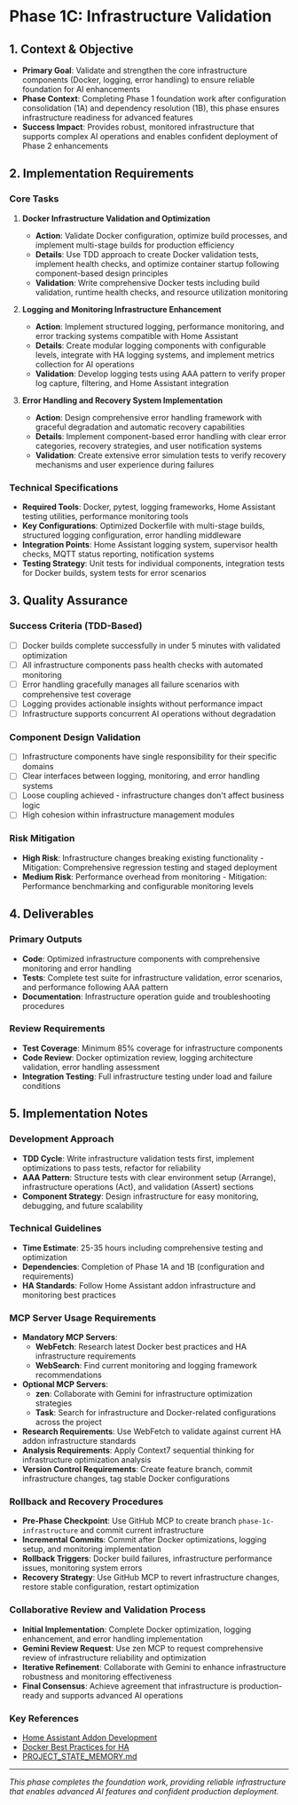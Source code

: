 # Phase 1C: Infrastructure Validation

## 1. Context & Objective
- **Primary Goal**: Validate and strengthen the core infrastructure components (Docker, logging, error handling) to ensure reliable foundation for AI enhancements
- **Phase Context**: Completing Phase 1 foundation work after configuration consolidation (1A) and dependency resolution (1B), this phase ensures infrastructure readiness for advanced features
- **Success Impact**: Provides robust, monitored infrastructure that supports complex AI operations and enables confident deployment of Phase 2 enhancements

## 2. Implementation Requirements

### Core Tasks
1. **Docker Infrastructure Validation and Optimization**
   - **Action**: Validate Docker configuration, optimize build processes, and implement multi-stage builds for production efficiency
   - **Details**: Use TDD approach to create Docker validation tests, implement health checks, and optimize container startup following component-based design principles
   - **Validation**: Write comprehensive Docker tests including build validation, runtime health checks, and resource utilization monitoring

2. **Logging and Monitoring Infrastructure Enhancement**
   - **Action**: Implement structured logging, performance monitoring, and error tracking systems compatible with Home Assistant
   - **Details**: Create modular logging components with configurable levels, integrate with HA logging systems, and implement metrics collection for AI operations
   - **Validation**: Develop logging tests using AAA pattern to verify proper log capture, filtering, and Home Assistant integration

3. **Error Handling and Recovery System Implementation**
   - **Action**: Design comprehensive error handling framework with graceful degradation and automatic recovery capabilities
   - **Details**: Implement component-based error handling with clear error categories, recovery strategies, and user notification systems
   - **Validation**: Create extensive error simulation tests to verify recovery mechanisms and user experience during failures

### Technical Specifications
- **Required Tools**: Docker, pytest, logging frameworks, Home Assistant testing utilities, performance monitoring tools
- **Key Configurations**: Optimized Dockerfile with multi-stage builds, structured logging configuration, error handling middleware
- **Integration Points**: Home Assistant logging system, supervisor health checks, MQTT status reporting, notification systems
- **Testing Strategy**: Unit tests for individual components, integration tests for Docker builds, system tests for error scenarios

## 3. Quality Assurance

### Success Criteria (TDD-Based)
- [ ] Docker builds complete successfully in under 5 minutes with validated optimization
- [ ] All infrastructure components pass health checks with automated monitoring
- [ ] Error handling gracefully manages all failure scenarios with comprehensive test coverage
- [ ] Logging provides actionable insights without performance impact
- [ ] Infrastructure supports concurrent AI operations without degradation

### Component Design Validation
- [ ] Infrastructure components have single responsibility for their specific domains
- [ ] Clear interfaces between logging, monitoring, and error handling systems
- [ ] Loose coupling achieved - infrastructure changes don't affect business logic
- [ ] High cohesion within infrastructure management modules

### Risk Mitigation
- **High Risk**: Infrastructure changes breaking existing functionality - Mitigation: Comprehensive regression testing and staged deployment
- **Medium Risk**: Performance overhead from monitoring - Mitigation: Performance benchmarking and configurable monitoring levels

## 4. Deliverables

### Primary Outputs
- **Code**: Optimized infrastructure components with comprehensive monitoring and error handling
- **Tests**: Complete test suite for infrastructure validation, error scenarios, and performance following AAA pattern
- **Documentation**: Infrastructure operation guide and troubleshooting procedures

### Review Requirements
- **Test Coverage**: Minimum 85% coverage for infrastructure components
- **Code Review**: Docker optimization review, logging architecture validation, error handling assessment
- **Integration Testing**: Full infrastructure testing under load and failure conditions

## 5. Implementation Notes

### Development Approach
- **TDD Cycle**: Write infrastructure validation tests first, implement optimizations to pass tests, refactor for reliability
- **AAA Pattern**: Structure tests with clear environment setup (Arrange), infrastructure operations (Act), and validation (Assert) sections
- **Component Strategy**: Design infrastructure for easy monitoring, debugging, and future scalability

### Technical Guidelines
- **Time Estimate**: 25-35 hours including comprehensive testing and optimization
- **Dependencies**: Completion of Phase 1A and 1B (configuration and requirements)
- **HA Standards**: Follow Home Assistant addon infrastructure and monitoring best practices

### MCP Server Usage Requirements
- **Mandatory MCP Servers**: 
  - **WebFetch**: Research latest Docker best practices and HA infrastructure requirements
  - **WebSearch**: Find current monitoring and logging framework recommendations
- **Optional MCP Servers**:
  - **zen**: Collaborate with Gemini for infrastructure optimization strategies
  - **Task**: Search for infrastructure and Docker-related configurations across the project
- **Research Requirements**: Use WebFetch to validate against current HA addon infrastructure standards
- **Analysis Requirements**: Apply Context7 sequential thinking for infrastructure optimization analysis
- **Version Control Requirements**: Create feature branch, commit infrastructure changes, tag stable Docker configurations

### Rollback and Recovery Procedures
- **Pre-Phase Checkpoint**: Use GitHub MCP to create branch `phase-1c-infrastructure` and commit current infrastructure
- **Incremental Commits**: Commit after Docker optimizations, logging setup, and monitoring implementation
- **Rollback Triggers**: Docker build failures, infrastructure performance issues, monitoring system errors
- **Recovery Strategy**: Use GitHub MCP to revert infrastructure changes, restore stable configuration, restart optimization

### Collaborative Review and Validation Process
- **Initial Implementation**: Complete Docker optimization, logging enhancement, and error handling implementation
- **Gemini Review Request**: Use zen MCP to request comprehensive review of infrastructure reliability and optimization
- **Iterative Refinement**: Collaborate with Gemini to enhance infrastructure robustness and monitoring effectiveness
- **Final Consensus**: Achieve agreement that infrastructure is production-ready and supports advanced AI operations

### Key References
- [Home Assistant Addon Development](https://developers.home-assistant.io/docs/add-ons/)
- [Docker Best Practices for HA](https://developers.home-assistant.io/docs/add-ons/tutorial/)
- [PROJECT_STATE_MEMORY.md](../PROJECT_STATE_MEMORY.md)

---
*This phase completes the foundation work, providing reliable infrastructure that enables advanced AI features and confident production deployment.*